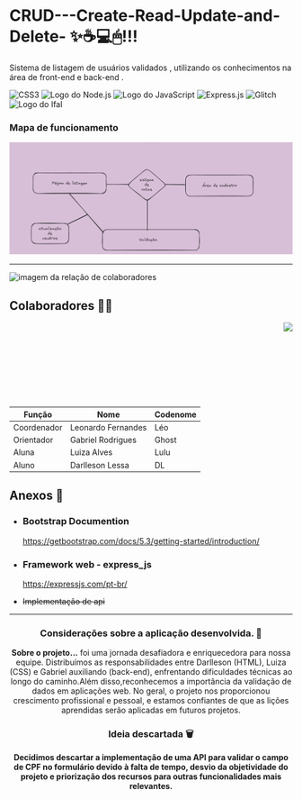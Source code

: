 
# CRUD---Create-Read-Update-and-Delete- ✨☕💻🖱!!!

Sistema de listagem de usuários validados , utilizando os conhecimentos na área de front-end e back-end . 

![CSS3](https://img.shields.io/badge/css3-%231572B6.svg?style=for-the-badge&logo=css3&logoColor=white)
![Logo do Node.js](https://img.shields.io/badge/Node.js-2B8244?style=for-the-badge&logo=node.js&logoColor=white)
![Logo do JavaScript](https://img.shields.io/badge/JavaScript-323330?style=for-the-badge&logo=javascript&logoColor=F7DF1E)
![Express.js](https://img.shields.io/badge/express.js-%23404d59.svg?style=for-the-badge&logo=express&logoColor=%2361DAFB)
![Glitch](https://img.shields.io/badge/glitch-%233333FF.svg?style=for-the-badge&logo=glitch&logoColor=white)
<img src="https://www2.ifal.edu.br/acesso-a-sistemas/logo2.png/@@images/image.png" alt="Logo do Ifal" style="width:auto; height:28px;"/>


### Mapa de funcionamento 

![Mapa conceitual do projeto](./mapa-funcionamento.PNG)

<hr>

![imagem da relação de colaboradores](./colaboradores.png)

## Colaboradores 🤝🏻

<img align="right" height="150px" src="https://media4.giphy.com/media/v1.Y2lk PTc5MGI3NjExd2VycTI3dzRyOWgxd2FvdzRlaHZyb2tpemU1ZHZnaDd0NWdscTBzNyZlcD12MV9pbnRlcm5hbF9naWZfYnlfaWQmY3Q9cw/utfeiHQ7CcpyRtXla6/giphy.gif">

| Função | Nome | Codenome |
|--------|------|----------|
| Coordenador | Leonardo Fernandes | Léo |
| Orientador | Gabriel Rodrigues | Ghost |
| Aluna | Luiza Alves | Lulu |
| Aluno | Darlleson Lessa | DL | 



## Anexos 📌

- ### Bootstrap Documention

  https://getbootstrap.com/docs/5.3/getting-started/introduction/

- ### Framework web - express_js

  https://expressjs.com/pt-br/

- ~~Implementação de api~~
  
<hr>

<div align="center">

### Considerações sobre a aplicação desenvolvida. 💭

**Sobre o projeto...**
foi uma jornada desafiadora e enriquecedora para nossa equipe. Distribuímos as responsabilidades entre Darlleson (HTML), Luiza (CSS) e Gabriel auxiliando (back-end), enfrentando dificuldades técnicas ao longo do caminho.Além disso,reconhecemos a importância da validação de dados em aplicações web. No geral, o projeto nos proporcionou crescimento profissional e pessoal, e estamos confiantes de que as lições aprendidas serão aplicadas em futuros projetos.

### Ideia descartada 🗑 

**Decidimos descartar a implementação de uma API para validar o campo de CPF no formulário devido à falta de tempo, desvio da objetividade do projeto e priorização dos recursos para outras funcionalidades mais relevantes.**
